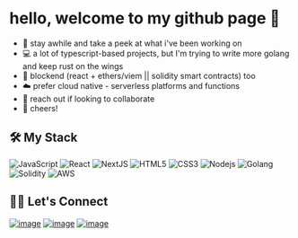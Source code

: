 # hello, welcome to my github page 🌊
- 🌴 stay awhile and take a peek at what i've been working on
- 💻 a lot of typescript-based projects, but I'm trying to write more golang and keep rust on the wings
- 📄 blockend (react + ethers/viem || solidity smart contracts) too
- ☁️ prefer cloud native - serverless platforms and functions
- 🤝 reach out if looking to collaborate
- 🍻 cheers!

## 🛠️ My Stack
![JavaScript](https://img.shields.io/badge/-Typescript-%232272F9?style=flat-square&logo=typescript&logoColor=000000&labelColor=%23F7DF1C&color=%232272F9)
![React](https://img.shields.io/badge/-React-61DAFB?style=flat-square&logo=react&logoColor=ffffff)
![NextJS](https://img.shields.io/badge/next.js-000000?style=flat-square&logo=nextdotjs)
![HTML5](https://img.shields.io/badge/-HTML5-%23E44D27?style=flat-square&logo=html5&logoColor=ffffff)
![CSS3](https://img.shields.io/badge/-CSS3-%231572B6?style=flat-square&logo=css3)
![Nodejs](https://img.shields.io/badge/-Nodejs-339933?style=flat-square&logo=Node.js&logoColor=ffffff)
![Golang](https://img.shields.io/badge/-Golang-181717?style=flat-square&logo=go)
![Solidity](https://img.shields.io/badge/-Solidity-%23F7DF1C?style=flat-square&logo=solidity)
![AWS](https://img.shields.io/badge/-AWS-e96b45?style=flat-square&logo=amazon)

## 🙋‍♀️ Let's Connect

[![image](https://img.shields.io/badge/LinkedIn-0077B5?style=for-the-badge&logo=linkedin&logoColor=white)](https://www.linkedin.com/in/ryanlvv/)
[![image](https://img.shields.io/badge/Twitter-1DA1F2?style=for-the-badge&logo=twitter&logoColor=white)](https://twitter.com/ryan7vv)
[![image](https://img.shields.io/badge/Gmail-D14836?style=for-the-badge&logo=gmail&logoColor=white)](mailto:ryanlvv@gmail.com)
